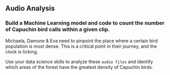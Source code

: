 ## Audio Analysis

### Build a Machine Learning model and code to count the number of Capuchin bird calls within a given clip.

Michaela, Damone & Eva need to pinpoint the place where a certain bird population is most dense. This is a critical point in their journey, and the clock is ticking.

Use your data science skills to analyze these `audio files` and identify which areas of the forest have the greatest density of Capuchin birds. 


